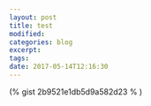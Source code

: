 ```yaml
---
layout: post
title: test
modified:
categories: blog
excerpt:
tags: 
date: 2017-05-14T12:16:30
---
```


(% gist 2b9521e1db5d9a582d23 % )